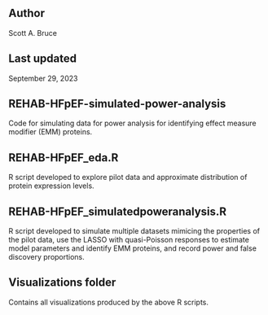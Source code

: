 ## Author
Scott A. Bruce

## Last updated
September 29, 2023

## REHAB-HFpEF-simulated-power-analysis
Code for simulating data for power analysis for identifying effect measure modifier (EMM) proteins.

## REHAB-HFpEF_eda.R 
R script developed to explore pilot data and approximate distribution of protein expression levels.

## REHAB-HFpEF_simulatedpoweranalysis.R
R script developed to simulate multiple datasets mimicing the properties of the pilot data, use the LASSO with quasi-Poisson responses to estimate model parameters and identify EMM proteins, and record power and false discovery proportions.

## Visualizations folder
Contains all visualizations produced by the above R scripts.
